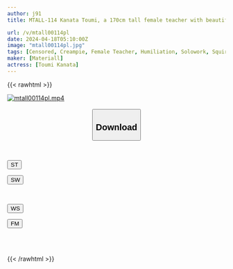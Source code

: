 ```yaml
---
author: j91
title: MTALL-114 Kanata Toumi, a 170cm tall female teacher with beautiful legs, was made to have sex with squirts in public while wearing a vulgar crab crotch during class, and was captivated by sex.

url: /v/mtall00114pl
date: 2024-04-18T05:10:00Z
image: "mtall00114pl.jpg"
tags: [Censored, Creampie, Female Teacher, Humiliation, Solowork, Squirting]
maker: [Materiall]
actress: [Toumi Kanata]
---
```



{{< rawhtml >}}

<div class="video" data-videoid="zb7eb8LromuYARg">
    <a href="javascript:;">
        <img src="/v/mtall00114pl/mtall00114pl.jpg" width="WIDTH" height="HEIGHT" alt="mtall00114pl.mp4" loading="lazy">
    </a>
</div>

<script type="text/javascript" src="https://j91.asia/asset/on-demand-st.js"></script>

<br>
  <link rel="stylesheet" href="https://j91.asia/asset/bs5.css">
  
  <center>
  <button class="btn btn-primary" type="button" data-bs-toggle="collapse" data-bs-target=".multi-collapse" aria-expanded="false" aria-controls="multiCollapseExample1 multiCollapseExample2"><h2>Download</h2></button></center>
</p>
<div class="row">
  <div class="col">
    <div class="collapse multi-collapse" id="multiCollapseExample1">
      <div class="card card-body">
	      	      <br>
<div class="buttons">  
<p><a href="https://streamtape.to/v/zb7eb8LromuYARg" target="_blank"><button class="btn-hover color-3"><i class="fa fa-download"></i> ST</button></a></p>
<p><a href="https://asnwish.com/tybvo2s91fzq" target="_blank"><button class="btn-hover color-2"><i class="fa fa-download"></i> SW</button></a></p></div>
    </div>
  </div>
</div>
  <div class="col">
    <div class="collapse multi-collapse" id="multiCollapseExample2">
      <div class="card card-body">
	      <br>
<div class="buttons">
<p><a href="https://wolfstream.tv/00j62sve48fu"><button class="btn-hover color-9"><i class="fa fa-download"></i> WS</button></a></p>
<p><a href="https://filemoon.sx/d/quk63z31emua"><button class="btn-hover color-8"><i class="fa fa-download"></i> FM</button></a></p></div>
<br><br>
      </div>
    </div>
  </div>
</div>

{{< /rawhtml >}}